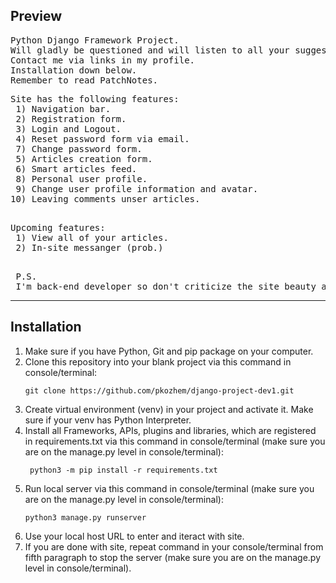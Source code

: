 <h2>Preview</h2>

<pre>
Python Django Framework Project.
Will gladly be questioned and will listen to all your suggestions.
Contact me via links in my profile.
Installation down below.
Remember to read PatchNotes.
</pre>

<pre>
Site has the following features:
 1) Navigation bar.
 2) Registration form.
 3) Login and Logout.
 4) Reset password form via email.
 7) Change password form.
 5) Articles creation form.
 6) Smart articles feed.
 8) Personal user profile.
 9) Change user profile information and avatar.
10) Leaving comments unser articles.
 </pre>
 
 <pre>
Upcoming features:
 1) View all of your articles.
 2) In-site messanger (prob.)
 </pre>
 
 <pre>
 P.S. 
 I'm back-end developer so don't criticize the site beauty and front-end part. Thanks.
</pre>
------------
<h2>Installation</h2>

1) Make sure if you have Python, Git and pip package on your computer.
2) Clone this repository into your blank project via this command in console/terminal:
    ```
    git clone https://github.com/pkozhem/django-project-dev1.git
    ```
3) Create virtual environment (venv) in your project and activate it. Make sure
   if your venv has Python Interpreter.
4) Install all Frameworks, APIs, plugins and libraries, which are registered in
   requirements.txt via this command in console/terminal (make sure you are on the manage.py level
   in console/terminal):
   ```
    python3 -m pip install -r requirements.txt
   ```
5) Run local server via this command in console/terminal (make sure you are on the manage.py level
   in console/terminal):
   ```
   python3 manage.py runserver
   ```
6) Use your local host URL to enter and iteract with site.
7) If you are done with site, repeat command in your console/terminal from fifth paragraph to stop 
   the server (make sure you are on the manage.py level in console/terminal).
